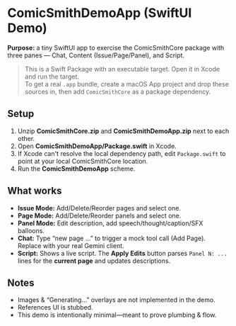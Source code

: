 # ComicSmithDemoApp (SwiftUI Demo)

**Purpose:** a tiny SwiftUI app to exercise the ComicSmithCore package with three panes — Chat, Content (Issue/Page/Panel), and Script.

> This is a Swift Package with an executable target. Open it in Xcode and run the target.  
> To get a real `.app` bundle, create a macOS App project and drop these sources in, then add `ComicSmithCore` as a package dependency.

## Setup

1. Unzip **ComicSmithCore.zip** and **ComicSmithDemoApp.zip** next to each other.
2. Open **ComicSmithDemoApp/Package.swift** in Xcode.
3. If Xcode can't resolve the local dependency path, edit `Package.swift` to point at your local ComicSmithCore location.
4. Run the **ComicSmithDemoApp** scheme.

## What works

- **Issue Mode:** Add/Delete/Reorder pages and select one.
- **Page Mode:** Add/Delete/Reorder panels and select one.
- **Panel Mode:** Edit description, add speech/thought/caption/SFX balloons.
- **Chat:** Type “new page …” to trigger a mock tool call (Add Page). Replace with your real Gemini client.
- **Script:** Shows a live script. The **Apply Edits** button parses `Panel N: ...` lines for the **current page** and updates descriptions.

## Notes

- Images & “Generating…” overlays are not implemented in the demo.
- References UI is stubbed.
- This demo is intentionally minimal—meant to prove plumbing & flow.
